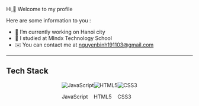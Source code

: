 Hi,👋 Welcome to my profile

Here are some information to you :

   - 🔭 I’m currently working on Hanoi city
   - 🌱 I studied at MIndx Technology School
   - ✉️ You can contact me at nguyenbinh191103@gmail.com

<hr/>

## Tech Stack

<div class="tech-stack">
  <div class="item">
    <img src="https://raw.githubusercontent.com/your-username/your-project/master/assets/icons/javascript.svg" alt="JavaScript">
    <p>JavaScript</p>
  </div>
  <div class="item">
    <img src="https://raw.githubusercontent.com/your-username/your-project/master/assets/icons/html5.svg" alt="HTML5">
    <p>HTML5</p>
  </div>
  <div class="item">
    <img src="https://raw.githubusercontent.com/your-username/your-project/master/assets/icons/css3.svg" alt="CSS3">
    <p>CSS3</p>
  </div>
  </div>
<style>
   .tech-stack {
  display: flex;
  flex-wrap: wrap;
  justify-content: center;
  align-items: center;
}

.item {
  margin: 10px;
  text-align: center;
}

.item img {
  width: 50px;
  height: 50px;
}

.item p {
  margin-top: 5px;
  font-size: 14px;
}
   
</style>
